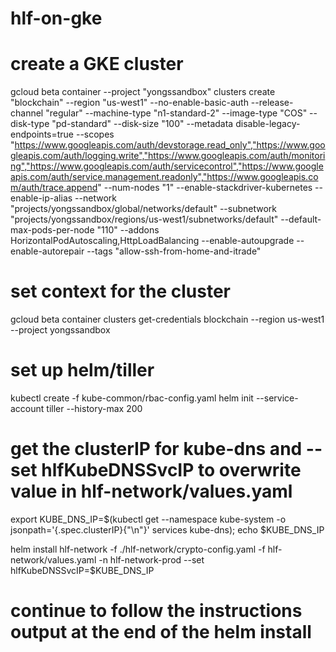 # hlf-on-gke
# create a GKE cluster
gcloud beta container --project "yongssandbox" clusters create "blockchain" --region "us-west1" --no-enable-basic-auth --release-channel "regular" --machine-type "n1-standard-2" --image-type "COS" --disk-type "pd-standard" --disk-size "100" --metadata disable-legacy-endpoints=true --scopes "https://www.googleapis.com/auth/devstorage.read_only","https://www.googleapis.com/auth/logging.write","https://www.googleapis.com/auth/monitoring","https://www.googleapis.com/auth/servicecontrol","https://www.googleapis.com/auth/service.management.readonly","https://www.googleapis.com/auth/trace.append" --num-nodes "1" --enable-stackdriver-kubernetes --enable-ip-alias --network "projects/yongssandbox/global/networks/default" --subnetwork "projects/yongssandbox/regions/us-west1/subnetworks/default" --default-max-pods-per-node "110" --addons HorizontalPodAutoscaling,HttpLoadBalancing --enable-autoupgrade --enable-autorepair --tags "allow-ssh-from-home-and-itrade"
# set context for the cluster
gcloud beta container clusters get-credentials blockchain --region us-west1 --project yongssandbox
# set up helm/tiller
kubectl create -f kube-common/rbac-config.yaml
helm init --service-account tiller --history-max 200

# get the clusterIP for kube-dns and --set hlfKubeDNSSvcIP to overwrite value in hlf-network/values.yaml
export KUBE_DNS_IP=$(kubectl get --namespace kube-system -o jsonpath='{.spec.clusterIP}{"\n"}' services kube-dns); echo $KUBE_DNS_IP

helm install hlf-network -f ./hlf-network/crypto-config.yaml -f hlf-network/values.yaml  -n hlf-network-prod --set hlfKubeDNSSvcIP=$KUBE_DNS_IP
# continue to follow the instructions output at the end of the helm install
